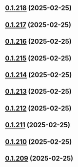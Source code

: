 ## [0.1.218](https://github.com/binary-braids/terraform-oracle/compare/v0.1.217...v0.1.218) (2025-02-25)



## [0.1.217](https://github.com/binary-braids/terraform-oracle/compare/v0.1.216...v0.1.217) (2025-02-25)



## [0.1.216](https://github.com/binary-braids/terraform-oracle/compare/v0.1.215...v0.1.216) (2025-02-25)



## [0.1.215](https://github.com/binary-braids/terraform-oracle/compare/v0.1.214...v0.1.215) (2025-02-25)



## [0.1.214](https://github.com/binary-braids/terraform-oracle/compare/v0.1.213...v0.1.214) (2025-02-25)



## [0.1.213](https://github.com/binary-braids/terraform-oracle/compare/v0.1.212...v0.1.213) (2025-02-25)



## [0.1.212](https://github.com/binary-braids/terraform-oracle/compare/v0.1.211...v0.1.212) (2025-02-25)



## [0.1.211](https://github.com/binary-braids/terraform-oracle/compare/v0.1.210...v0.1.211) (2025-02-25)



## [0.1.210](https://github.com/binary-braids/terraform-oracle/compare/v0.1.209...v0.1.210) (2025-02-25)



## [0.1.209](https://github.com/binary-braids/terraform-oracle/compare/v0.1.208...v0.1.209) (2025-02-25)



